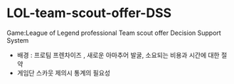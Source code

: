 # LOL-team-scout-offer-DSS
Game:League of Legend professional Team scout offer Decision Support System


* 배경 : 프로팀 프렌차이즈 , 새로운 아마추어 발굴, 소요되는 비용과 시간에 대한 절약
* 게임단 스카웃 제의시 통계의 필요성
